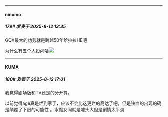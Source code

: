 ﻿
*****

####  ninomo  
##### 179#       发表于 2025-8-12 13:35

GQX最大的功劳就是跨越50年给拉拉HE吧

为什么有五个人投闪哈<img src="https://static.stage1st.com/image/smiley/face2017/093.png" referrerpolicy="no-referrer">


*****

####  KUMA  
##### 180#       发表于 2025-8-12 17:01

我觉得剧场版和TV还是的分开算。

以前觉得age真是烂到家了，应该不会比这更烂的高达了吧，但是铁血的出现的确是颠覆了下限的可能性 。水魔女同就是噱头大但是剧情太平淡

